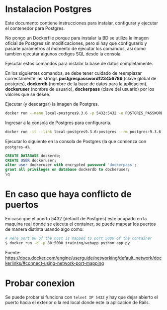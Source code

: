 # Instalacion Postgres

Este documento contiene instrucciones para instalar, configurar y ejecutar el contenedor para Postgres.

No pongo un Dockerfile porque para instalar la BD se utiliza la imagen oficial de Postgres sin modificaciones, pero si hay que configurarlo y pasarle parametros al momento de ejecutar los comandos, asi como tambien ejecutar algunos codigos SQL desde la consola.

Ejecutar estos comandos para instalar la base de datos completamente.

En los siguientes comandos, se debe tener cuidado de reemplazar correctamente las strings **postgrespassword123456789** (clave global de postgres), **dockerdb** (nombre de la base de datos para la aplicacion), **dockeruser** (nombre de usuario), **dockerpass** (clave del usuario) por los valores que se desee.

Ejecutar (y descargar) la imagen de Postgres.

```bash
docker run --name local-postgres9.3.6 -p 5432:5432 -e POSTGRES_PASSWORD=postgrespassword123456789 -d postgres:9.3.6
```

Ingresar a la consola de Postgres para configurarla.

```bash
docker run -it --link local-postgres9.3.6:postgres --rm postgres:9.3.6 sh -c 'exec psql -h "$POSTGRES_PORT_5432_TCP_ADDR" -p "$POSTGRES_PORT_5432_TCP_PORT" -U postgres'
```


Ejecutar lo siguiente en la consola de Postgres (la que comienza con `postgres-#`).

```sql
CREATE DATABASE dockerdb;
CREATE USER dockeruser;
alter user dockeruser with encrypted password 'dockerpass';
grant all privileges on database dockerdb to dockeruser;
\q
```



# En caso que haya conflicto de puertos

En caso que el puerto 5432 (default de Postgres) este ocupado en la maquina real donde se ejecuta el container, se puede mapear los puertos de manera distinta usando algo como:


```bash
# Here port 80 of the host is mapped to port 5000 of the container
$ docker run -d -p 80:5000 training/webapp python app.py

```

Fuente: https://docs.docker.com/engine/userguide/networking/default_network/dockerlinks/#connect-using-network-port-mapping

# Probar conexion

Se puede probar si funciona con `telnet IP 5432` y hay que dejar abierto el puerto hacia el exterior o la red local donde este la aplicacion de Rails.


